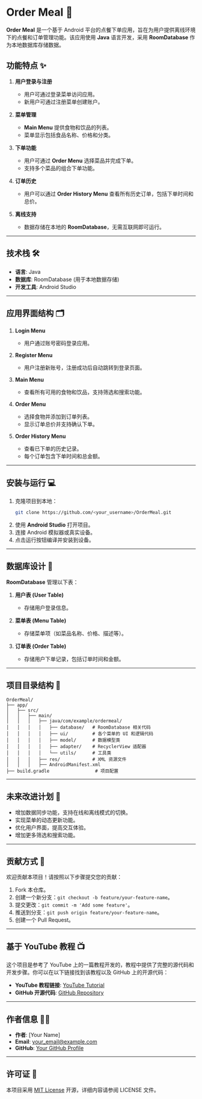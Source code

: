 # Order Meal 🍴

**Order Meal** 是一个基于 Android 平台的点餐下单应用，旨在为用户提供离线环境下的点餐和订单管理功能。该应用使用 **Java** 语言开发，采用 **RoomDatabase** 作为本地数据库存储数据。

## 功能特点 ✨

1. **用户登录与注册**  
   - 用户可通过登录菜单访问应用。
   - 新用户可通过注册菜单创建账户。

2. **菜单管理**  
   - **Main Menu** 提供食物和饮品的列表。
   - 菜单显示包括食品名称、价格和分类。

3. **下单功能**  
   - 用户可通过 **Order Menu** 选择菜品并完成下单。
   - 支持多个菜品的组合下单功能。

4. **订单历史**  
   - 用户可以通过 **Order History Menu** 查看所有历史订单，包括下单时间和总价。

5. **离线支持**  
   - 数据存储在本地的 **RoomDatabase**，无需互联网即可运行。

---

## 技术栈 🛠️

- **语言**: Java  
- **数据库**: RoomDatabase (用于本地数据存储)  
- **开发工具**: Android Studio

---

## 应用界面结构 🗂️

1. **Login Menu**  
   - 用户通过账号密码登录应用。

2. **Register Menu**  
   - 用户注册新账号，注册成功后自动跳转到登录页面。

3. **Main Menu**  
   - 查看所有可用的食物和饮品，支持筛选和搜索功能。

4. **Order Menu**  
   - 选择食物并添加到订单列表。
   - 显示订单总价并支持确认下单。

5. **Order History Menu**  
   - 查看已下单的历史记录。
   - 每个订单包含下单时间和总金额。

---

## 安装与运行 💻

1. 克隆项目到本地：  
   ```bash
   git clone https://github.com/<your_username>/OrderMeal.git
   ```
2. 使用 **Android Studio** 打开项目。
3. 连接 Android 模拟器或真实设备。
4. 点击运行按钮编译并安装到设备。

---

## 数据库设计 📂

**RoomDatabase** 管理以下表：  
1. **用户表 (User Table)**  
   - 存储用户登录信息。

2. **菜单表 (Menu Table)**  
   - 存储菜单项（如菜品名称、价格、描述等）。

3. **订单表 (Order Table)**  
   - 存储用户下单记录，包括订单时间和金额。

---

## 项目目录结构 📁

```
OrderMeal/
├── app/
│   ├── src/
│   │   ├── main/
│   │   │   ├── java/com/example/ordermeal/
│   │   │   │   ├── database/   # RoomDatabase 相关代码
│   │   │   │   ├── ui/         # 各个菜单的 UI 和逻辑代码
│   │   │   │   ├── model/      # 数据模型类
│   │   │   │   ├── adapter/    # RecyclerView 适配器
│   │   │   │   └── utils/      # 工具类
│   │   │   ├── res/            # XML 资源文件
│   │   │   ├── AndroidManifest.xml
├── build.gradle                 # 项目配置
```

---

## 未来改进计划 🚀

- 增加数据同步功能，支持在线和离线模式的切换。
- 实现菜单的动态更新功能。
- 优化用户界面，提高交互体验。
- 增加更多筛选和搜索功能。

---

## 贡献方式 🤝

欢迎贡献本项目！请按照以下步骤提交您的贡献：  
1. Fork 本仓库。  
2. 创建一个新分支：`git checkout -b feature/your-feature-name`。  
3. 提交更改：`git commit -m 'Add some feature'`。  
4. 推送到分支：`git push origin feature/your-feature-name`。  
5. 创建一个 Pull Request。

---

## 基于 YouTube 教程 📺

这个项目是参考了 YouTube 上的一篇教程开发的，教程中提供了完整的源代码和开发步骤。你可以在以下链接找到该教程以及 GitHub 上的开源代码：

- **YouTube 教程链接**: [YouTube Tutorial](https://www.youtube.com/watch?v=XXXXXXXXX)  
- **GitHub 开源代码**: [GitHub Repository](https://github.com/author/repository_name)

---

## 作者信息 👨‍💻

- **作者**: [Your Name]  
- **Email**: your_email@example.com  
- **GitHub**: [Your GitHub Profile](https://github.com/your_username)

---

## 许可证 📜

本项目采用 [MIT License](LICENSE) 开源，详细内容请参阅 LICENSE 文件。
